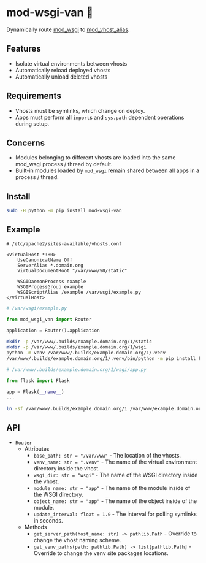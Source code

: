 # mod-wsgi-van 🚐

Dynamically route [mod_wsgi][0] to [mod_vhost_alias][1].

[0]: https://modwsgi.readthedocs.io/en/latest/
[1]: https://httpd.apache.org/docs/2.4/mod/mod_vhost_alias.html"

## Features

- Isolate virtual environments between vhosts
- Automatically reload deployed vhosts
- Automatically unload deleted vhosts

## Requirements

- Vhosts must be symlinks, which change on deploy.
- Apps must perform all `import`s and `sys.path` dependent operations during setup.

## Concerns

- Modules belonging to different vhosts are loaded into the same mod_wsgi process / thread by default.
- Built-in modules loaded by `mod_wsgi` remain shared between all apps in a process / thread.

## Install

```sh
sudo -H python -m pip install mod-wsgi-van
```

## Example

```apacheconf
# /etc/apache2/sites-available/vhosts.conf

<VirtualHost *:80>
    UseCanonicalName Off
    ServerAlias *.domain.org
    VirtualDocumentRoot "/var/www/%0/static"

    WSGIDaemonProcess example
    WSGIProcessGroup example
    WSGIScriptAlias /example /var/wsgi/example.py
</VirtualHost>
```

```py
# /var/wsgi/example.py

from mod_wsgi_van import Router

application = Router().application
```

```sh
mkdir -p /var/www/.builds/example.domain.org/1/static
mkdir -p /var/www/.builds/example.domain.org/1/wsgi
python -m venv /var/www/.builds/example.domain.org/1/.venv
/var/www/.builds/example.domain.org/1/.venv/bin/python -m pip install Flask
```

```py
# /var/www/.builds/example.domain.org/1/wsgi/app.py

from flask import Flask

app = Flask(__name__)
...
```

```sh
ln -sf /var/www/.builds/example.domain.org/1 /var/www/example.domain.org
```

## API

- `Router`
  - Attributes
    - `base_path: str = "/var/www"` - The location of the vhosts.
    - `venv_name: str = ".venv"` - The name of the virtual environment directory inside the vhost.
    - `wsgi_dir: str = "wsgi"` - The name of the WSGI directory inside the vhost.
    - `module_name: str = "app"` - The name of the module inside of the WSGI directory.
    - `object_name: str = "app"` - The name of the object inside of the module.
    - `update_interval: float = 1.0` - The interval for polling symlinks in seconds.
  - Methods
    - `get_server_path(host_name: str) -> pathlib.Path` - Override to change the vhost naming scheme.
    - `get_venv_paths(path: pathlib.Path) -> list[pathlib.Path]` - Override to change the venv site packages locations.
